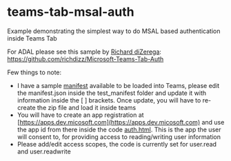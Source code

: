 # teams-tab-msal-auth
Example demonstrating the simplest way to do MSAL based authentication inside Teams Tab

For ADAL please see this sample by [Richard diZerega](https://github.com/richdizz): https://github.com/richdizz/Microsoft-Teams-Tab-Auth

Few things to note:

- I have a sample [manifest](https://github.com/paragppp/teams-tab-msal-auth/tree/master/manifest) available to be loaded into Teams, please edit the manifest.json inside the test_manifest folder and update it with information inside the [ ] brackets. Once update, you will have to re-create the zip file and load it inside teams
- You will have to create an app registration at [https://apps.dev.micosoft.com](https://apps.dev.micosoft.com) and use the app id from there inside the code [auth.html](https://github.com/paragppp/teams-tab-msal-auth/blob/master/msalAuth/auth.html). This is the app the user will consent to, for providing access to reading/writing user information
- Please add/edit access scopes, the code is currently set for user.read and user.readwrite
